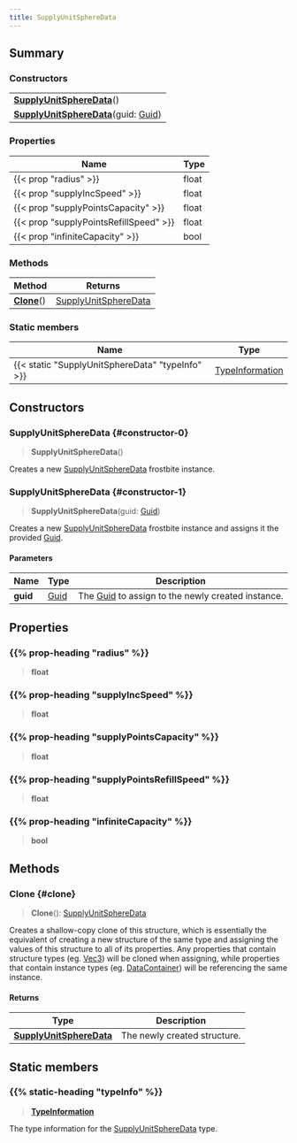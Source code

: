 ```yaml
---
title: SupplyUnitSphereData
---
```


## Summary

### Constructors

|  |
| --- |
| **[SupplyUnitSphereData](#constructor-0)**() |
| **[SupplyUnitSphereData](#constructor-1)**(guid: [Guid](/vext/ref/shared/type/guid)) |

### Properties

| Name | Type |
| ---- | ---- |
| {{< prop "radius" >}} | float |
| {{< prop "supplyIncSpeed" >}} | float |
| {{< prop "supplyPointsCapacity" >}} | float |
| {{< prop "supplyPointsRefillSpeed" >}} | float |
| {{< prop "infiniteCapacity" >}} | bool |

### Methods

| Method | Returns |
| ------ | ------- |
| **[Clone](#clone)**() | [SupplyUnitSphereData](/vext/ref/fb/supplyunitspheredata) |

### Static members

| Name | Type |
| ---- | ---- |
| {{< static "SupplyUnitSphereData" "typeInfo" >}} | [TypeInformation](/vext/ref/shared/type/typeinformation) |

## Constructors

### SupplyUnitSphereData {#constructor-0}

> **SupplyUnitSphereData**()

Creates a new [SupplyUnitSphereData](/vext/ref/fb/supplyunitspheredata) frostbite instance.

### SupplyUnitSphereData {#constructor-1}

> **SupplyUnitSphereData**(guid: [Guid](/vext/ref/shared/type/guid))

Creates a new [SupplyUnitSphereData](/vext/ref/fb/supplyunitspheredata) frostbite instance and assigns it the provided [Guid](/vext/ref/shared/type/guid).

#### Parameters

| Name | Type | Description |
| ---- | ---- | ----------- |
| **guid** | [Guid](/vext/ref/shared/type/guid) | The [Guid](/vext/ref/shared/type/guid) to assign to the newly created instance. |

## Properties

### {{% prop-heading "radius" %}}

> **float**

### {{% prop-heading "supplyIncSpeed" %}}

> **float**

### {{% prop-heading "supplyPointsCapacity" %}}

> **float**

### {{% prop-heading "supplyPointsRefillSpeed" %}}

> **float**

### {{% prop-heading "infiniteCapacity" %}}

> **bool**

## Methods

### Clone {#clone}

> **Clone**(): [SupplyUnitSphereData](/vext/ref/fb/supplyunitspheredata)

Creates a shallow-copy clone of this structure, which is essentially the equivalent of creating a new structure of the same type and assigning the values of this structure to all of its properties. Any properties that contain structure types (eg. [Vec3](/vext/ref/shared/type/vec3)) will be cloned when assigning, while properties that contain instance types (eg. [DataContainer](/vext/ref/shared/type/datacontainer)) will be referencing the same instance.

#### Returns

| Type | Description |
| ---- | ----------- |
| **[SupplyUnitSphereData](/vext/ref/fb/supplyunitspheredata)** | The newly created structure. |

## Static members

### {{% static-heading "typeInfo" %}}

> **[TypeInformation](/vext/ref/shared/type/typeinformation)**

The type information for the [SupplyUnitSphereData](/vext/ref/fb/supplyunitspheredata) type.

